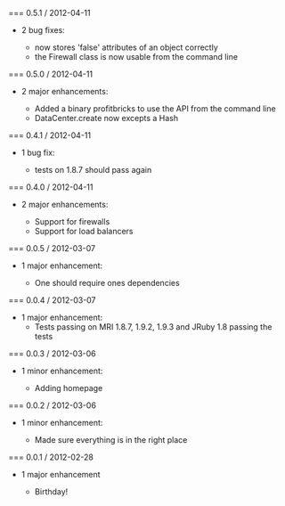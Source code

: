 === 0.5.1 / 2012-04-11

* 2 bug fixes:

  * now stores 'false' attributes of an object correctly
  * the Firewall class is now usable from the command line

=== 0.5.0 / 2012-04-11

* 2 major enhancements:

  * Added a binary profitbricks to use the API from the command line
  * DataCenter.create now excepts a Hash

=== 0.4.1 / 2012-04-11

* 1 bug fix:

  * tests on 1.8.7 should pass again

=== 0.4.0 / 2012-04-11

* 2 major enhancements:

  * Support for firewalls
  * Support for load balancers

=== 0.0.5 / 2012-03-07

* 1 major enhancement:

  * One should require ones dependencies

=== 0.0.4 / 2012-03-07

* 1 major enhancement:
  * Tests passing on MRI 1.8.7, 1.9.2, 1.9.3 and JRuby 1.8 passing the tests

=== 0.0.3 / 2012-03-06

* 1 minor enhancement:

  * Adding homepage

=== 0.0.2 / 2012-03-06

* 1 minor enhancement:

  * Made sure everything is in the right place

=== 0.0.1 / 2012-02-28

* 1 major enhancement

  * Birthday!
